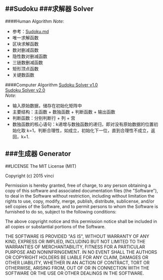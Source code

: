 ##Sudoku
###求解器 Solver
---

####Human Algorithm
_Note_:
* 参考：[Sudoku.md](https://github.com/wuzhiyi/Sudoku/blob/master/Sudoku.md)
* 唯一求解函数
* 区块求解函数
* 数对删减函数
* 隐性数对删减函数
* 三链数删减函数
* 矩形顶点函数
* 关键数函数

####Computer Algorithm
[Sudoku Solver v1.0](https://github.com/wuzhiyi/Sudoku/blob/master/Sudoku_Solver_v1.0.c)</br>
[Sudoku Solver v2.0](https://github.com/wuzhiyi/Sudoku/blob/master/Sudoku_Solver_v2.0.c)</br>
_Note_:
* 输入原始数据，储存在初始化矩阵中
* 主要结构：主函数 + 数独函数 + 判断函数 + 输出函数
* 判断函数：分别判断行 + 列 + 宫
* 数独函数的核心语句：k递增与数独函数的递归，即对没有原始数据的位置初始化取 k=1，判断合理性，如成立，初始化下一位，直到合理性不成立，返回，k+1.

###生成器 Generator
---

##LICENSE
The MIT License (MIT)

Copyright (c) 2015 vinci

Permission is hereby granted, free of charge, to any person obtaining a copy
of this software and associated documentation files (the "Software"), to deal
in the Software without restriction, including without limitation the rights
to use, copy, modify, merge, publish, distribute, sublicense, and/or sell
copies of the Software, and to permit persons to whom the Software is
furnished to do so, subject to the following conditions:

The above copyright notice and this permission notice shall be included in all
copies or substantial portions of the Software.

THE SOFTWARE IS PROVIDED "AS IS", WITHOUT WARRANTY OF ANY KIND, EXPRESS OR
IMPLIED, INCLUDING BUT NOT LIMITED TO THE WARRANTIES OF MERCHANTABILITY,
FITNESS FOR A PARTICULAR PURPOSE AND NONINFRINGEMENT. IN NO EVENT SHALL THE
AUTHORS OR COPYRIGHT HOLDERS BE LIABLE FOR ANY CLAIM, DAMAGES OR OTHER
LIABILITY, WHETHER IN AN ACTION OF CONTRACT, TORT OR OTHERWISE, ARISING FROM,
OUT OF OR IN CONNECTION WITH THE SOFTWARE OR THE USE OR OTHER DEALINGS IN THE
SOFTWARE.

